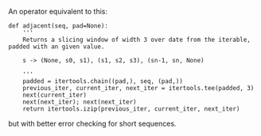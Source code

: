 An operator equivalent to this:

```
def adjacent(seq, pad=None):
    '''
    Returns a slicing window of width 3 over date from the iterable, padded with an given value.

    s -> (None, s0, s1), (s1, s2, s3), (sn-1, sn, None)

    '''
    padded = itertools.chain((pad,), seq, (pad,))
    previous_iter, current_iter, next_iter = itertools.tee(padded, 3)
    next(current_iter)
    next(next_iter); next(next_iter)
    return itertools.izip(previous_iter, current_iter, next_iter)
```

but with better error checking for short sequences.